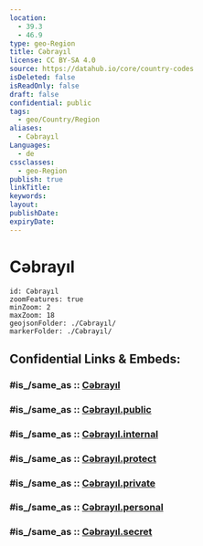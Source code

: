 ```yaml
---
location:
  - 39.3
  - 46.9
type: geo-Region
title: Cəbrayıl
license: CC BY-SA 4.0
source: https://datahub.io/core/country-codes
isDeleted: false
isReadOnly: false
draft: false
confidential: public
tags:
  - geo/Country/Region
aliases:
  - Cəbrayıl
Languages:
  - de
cssclasses:
  - geo-Region
publish: true
linkTitle:
keywords:
layout:
publishDate:
expiryDate:
---
```


# Cəbrayıl

```leaflet
id: Cəbrayıl
zoomFeatures: true 
minZoom: 2 
maxZoom: 18
geojsonFolder: ./Cəbrayıl/
markerFolder: ./Cəbrayıl/
```


## Confidential Links & Embeds: 

### #is_/same_as :: [Cəbrayıl](/_Standards/Earth/Continent/Asia/Asia~North~West/Azerbaijan/Regions~Azerbaijan/Yukhari-Karabakh/counties~Yukhari-Karabakh/Cəbrayıl.md) 

### #is_/same_as :: [Cəbrayıl.public](/_public/Earth/Continent/Asia/Asia~North~West/Azerbaijan/Regions~Azerbaijan/Yukhari-Karabakh/counties~Yukhari-Karabakh/Cəbrayıl.public.md) 

### #is_/same_as :: [Cəbrayıl.internal](/_internal/Earth/Continent/Asia/Asia~North~West/Azerbaijan/Regions~Azerbaijan/Yukhari-Karabakh/counties~Yukhari-Karabakh/Cəbrayıl.internal.md) 

### #is_/same_as :: [Cəbrayıl.protect](/_protect/Earth/Continent/Asia/Asia~North~West/Azerbaijan/Regions~Azerbaijan/Yukhari-Karabakh/counties~Yukhari-Karabakh/Cəbrayıl.protect.md) 

### #is_/same_as :: [Cəbrayıl.private](/_private/Earth/Continent/Asia/Asia~North~West/Azerbaijan/Regions~Azerbaijan/Yukhari-Karabakh/counties~Yukhari-Karabakh/Cəbrayıl.private.md) 

### #is_/same_as :: [Cəbrayıl.personal](/_personal/Earth/Continent/Asia/Asia~North~West/Azerbaijan/Regions~Azerbaijan/Yukhari-Karabakh/counties~Yukhari-Karabakh/Cəbrayıl.personal.md) 

### #is_/same_as :: [Cəbrayıl.secret](/_secret/Earth/Continent/Asia/Asia~North~West/Azerbaijan/Regions~Azerbaijan/Yukhari-Karabakh/counties~Yukhari-Karabakh/Cəbrayıl.secret.md)

